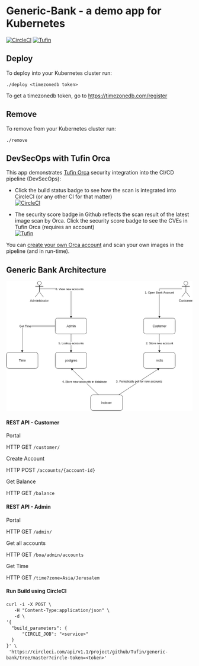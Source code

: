 # Generic-Bank - a demo app for Kubernetes
[![CircleCI](https://circleci.com/gh/Tufin/generic-bank.svg?style=shield&circle-token=dadfdb30201b7acdcfe4c91a2670536bd937c188)](https://circleci.com/gh/Tufin/generic-bank)
[![Tufin](https://securecloud.tufin.io/api/generic-bank/retail/badges/security-score?image=tufinim/generic-bank:cia-latest&token=46996438-6a77-4f9b-86cc-8a5308ff8966)](https://generic-bank.securecloud.tufin.io/k8s/#/generic-bank/retail/grid/scans?image=tufinim/generic-bank:cia-latest)

## Deploy

To deploy into your Kubernetes cluster run:
```
./deploy <timezonedb token>
```
To get a timezonedb token, go to https://timezonedb.com/register

## Remove
To remove from your Kubernetes cluster run:
```
./remove
```

## DevSecOps with Tufin Orca
This app demonstrates [Tufin Orca](https://www.tufin.com/tryorca) security integration into the CI/CD pipeline (DevSecOps):
- Click the build status badge to see how the scan is integrated into CircleCI (or any other CI for that matter)  
[![CircleCI](https://circleci.com/gh/Tufin/generic-bank.svg?style=shield&circle-token=dadfdb30201b7acdcfe4c91a2670536bd937c188)](https://circleci.com/gh/Tufin/generic-bank)

- The security score badge in Github reflects the scan result of the latest image scan by Orca. Click the security score badge to see the CVEs in Tufin Orca (requires an account)  
[![Tufin](https://securecloud.tufin.io/api/generic-bank/retail/badges/security-score?image=tufinim/generic-bank:cia-latest&token=46996438-6a77-4f9b-86cc-8a5308ff8966)](https://generic-bank.securecloud.tufin.io/k8s/#/generic-bank/retail/grid/scans?image=tufinim/generic-bank:cia-latest)

You can [create your own Orca account](https://www.tufin.com/tryorca) and scan your own images in the pipeline (and in run-time).

## Generic Bank Architecture

![Generic Bank Diagram](https://github.com/Tufin/generic-bank/blob/master/Generic%20Bank%20Diagram.png)


#### REST API - Customer
Portal

HTTP GET `/customer/`

Create Account

HTTP POST `/accounts/{account-id}`

Get Balance

HTTP GET `/balance`

#### REST API - Admin
Portal

HTTP GET `/admin/`

Get all accounts

HTTP GET `/boa/admin/accounts` 

Get Time

HTTP GET `/time?zone=Asia/Jerusalem`

#### Run Build using CircleCI
```
curl -i -X POST \
   -H "Content-Type:application/json" \
   -d \
'{
  "build_parameters": {
      "CIRCLE_JOB": "<service>"
  }
}' \
 'https://circleci.com/api/v1.1/project/github/Tufin/generic-bank/tree/master?circle-token=<token>'
```
